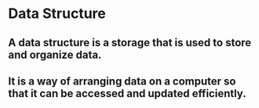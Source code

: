# Data Structure

## A data structure is a storage that is used to store and organize data. 
## It is a way of arranging data on a computer so that it can be accessed and updated efficiently.
